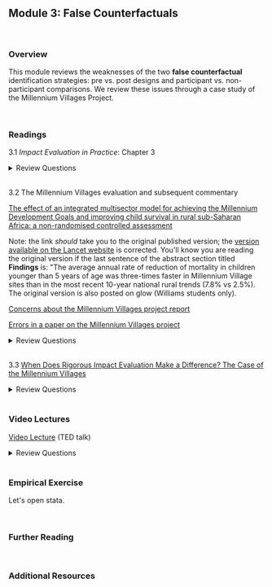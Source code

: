 ## Module 3: False Counterfactuals

<br>

### Overview  
This module reviews the weaknesses of the two **false counterfactual** identification strategies:  pre vs. post designs and participant vs. non-participant comparisons.  We review these issues through a case study of the Millennium Villages Project.

<br>

### Readings
3.1 _Impact Evaluation in Practice_: Chapter 3  

<details><summary>Review Questions</summary>
  <br>
  <ol>
  <li>How can we describe the causal impact of a program in terms of potential outcomes with and without treatment? </li>
  <li>What is a counterfactual? </li>
  <li>In what ways (three) must a valid comparison group be similar to the treatment group? </li>
  <li>What is an intent-to-treat estimate of a program's impact, and how does it differ from a treatment-on-the-treated estimate? </li>
  <li>What are the two false (or "counterfeit") counterfactuals, and what is the source of bias associated with each one? </li>
  </ol>
</details>

<br>

3.2 The Millennium Villages evaluation and subsequent commentary

[The effect of an integrated multisector model for achieving the Millennium Development Goals and improving child survival in rural sub-Saharan Africa: a non-randomised controlled assessment](http://wordpress.ei.columbia.edu/mdg-east/files/2013/02/Millennium-Villages-child-mortality-Lancet-2012.pdf)  

Note:  the link _should_ take you to the original published version; the [version available on the Lancet website](https://www.sciencedirect.com/science/article/abs/pii/S0140673612602074) is corrected.  You'll know you are reading the original version if the last sentence of the abstract section titled **Findings** is: "The average annual rate of reduction of mortality in children younger than 5 years of age was three-times faster in Millennium Village sites than in the most recent 10-year national rural trends (7.8% vs 2.5%).  The original version is also posted on glow (Williams students only).  

[Concerns about the Millennium Villages project report](https://www.thelancet.com/action/showPdf?pii=S0140-6736%2812%2960848-4)  

[Errors in a paper on the Millennium Villages project](https://www.thelancet.com/action/showPdf?pii=S0140-6736%2812%2960824-1)  

<details><summary>Review Questions</summary>
  <br>
  <ol>
  <li>How can we describe the causal impact of a program in terms of potential outcomes with and without treatment? </li>
  <li>What is a counterfactual? </li>
  <li>In what ways (three) must a valid comparison group be similar to the treatment group? </li>
  <li>What is an intent-to-treat estimate of a program's impact, and how does it differ from a treatment-on-the-treated estimate? </li>
  <li>What are the two false (or "counterfeit") counterfactuals, and what is the source of bias associated with each one? </li>
  </ol>
</details>

<br>

3.3 [When Does Rigorous Impact Evaluation Make a Difference? The Case of the Millennium Villages](https://www.cgdev.org/publication/when-does-rigorous-impact-evaluation-make-difference-case-millennium-villages-working)  

<details><summary>Review Questions</summary>
  <br>
  <ol>
  <li>How can we describe the causal impact of a program in terms of potential outcomes with and without treatment? </li>
  <li>What is a counterfactual? </li>
  <li>In what ways (three) must a valid comparison group be similar to the treatment group? </li>
  <li>What is an intent-to-treat estimate of a program's impact, and how does it differ from a treatment-on-the-treated estimate? </li>
  <li>What are the two false (or "counterfeit") counterfactuals, and what is the source of bias associated with each one? </li>
  </ol>
</details>

<br>

### Video Lectures  
[Video Lecture](https://www.google.com/url?sa=t&rct=j&q=&esrc=s&source=web&cd=&cad=rja&uact=8&ved=2ahUKEwjvmLvRiL3uAhVTCc0KHWujCrMQtwIwBHoECAYQAg&url=https%3A%2F%2Fwww.youtube.com%2Fwatch%3Fv%3DX8nRpGHUzFc&usg=AOvVaw2cQQpYHbubf5bzPpmh1Rcq) (TED talk)  

<details><summary>Review Questions</summary>
  <br>
  <ol>
  <li>Insert review questions here. </li>
  </ol>
</details>

<br>

### Empirical Exercise
Let's open stata.

<br>

### Further Reading


<br>

### Additional Resources
